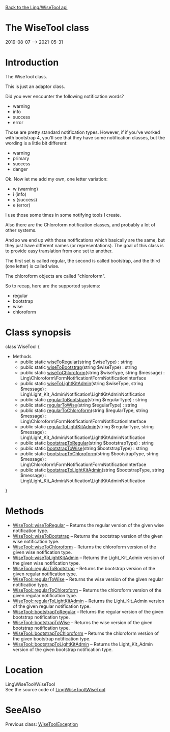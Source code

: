 [Back to the Ling/WiseTool api](https://github.com/lingtalfi/WiseTool/blob/master/doc/api/Ling/WiseTool.md)



The WiseTool class
================
2019-08-07 --> 2021-05-31






Introduction
============

The WiseTool class.

This is just an adaptor class.


Did you ever encounter the following notification words?

- warning
- info
- success
- error

Those are pretty standard notification types.
However, if if you've worked with bootstrap 4, you'll see that they have some notification classes, but the wording
is a little bit different:

- warning
- primary
- success
- danger

Ok.
Now let me add my own, one letter variation:

- w (warning)
- i (info)
- s (success)
- e (error)


I use those some times in some notifying tools I create.



Also there are the Chloroform notification classes, and probably a lot of other systems.


And so we end up with those notifications which basically are the same, but they just have different names (or representations).
The goal of this class is to provide easy translation from one set to another.

The first set is called regular, the second is called bootstrap, and the third (one letter) is called wise.

The chloroform objects are called "chloroform".



So to recap, here are the supported systems:

- regular
- bootstrap
- wise
- chloroform



Class synopsis
==============


class <span class="pl-k">WiseTool</span>  {

- Methods
    - public static [wiseToRegular](https://github.com/lingtalfi/WiseTool/blob/master/doc/api/Ling/WiseTool/WiseTool/wiseToRegular.md)(string $wiseType) : string
    - public static [wiseToBootstrap](https://github.com/lingtalfi/WiseTool/blob/master/doc/api/Ling/WiseTool/WiseTool/wiseToBootstrap.md)(string $wiseType) : string
    - public static [wiseToChloroform](https://github.com/lingtalfi/WiseTool/blob/master/doc/api/Ling/WiseTool/WiseTool/wiseToChloroform.md)(string $wiseType, string $message) : Ling\Chloroform\FormNotification\FormNotificationInterface
    - public static [wiseToLightKitAdmin](https://github.com/lingtalfi/WiseTool/blob/master/doc/api/Ling/WiseTool/WiseTool/wiseToLightKitAdmin.md)(string $wiseType, string $message) : Ling\Light_Kit_Admin\Notification\LightKitAdminNotification
    - public static [regularToBootstrap](https://github.com/lingtalfi/WiseTool/blob/master/doc/api/Ling/WiseTool/WiseTool/regularToBootstrap.md)(string $regularType) : string
    - public static [regularToWise](https://github.com/lingtalfi/WiseTool/blob/master/doc/api/Ling/WiseTool/WiseTool/regularToWise.md)(string $regularType) : string
    - public static [regularToChloroform](https://github.com/lingtalfi/WiseTool/blob/master/doc/api/Ling/WiseTool/WiseTool/regularToChloroform.md)(string $regularType, string $message) : Ling\Chloroform\FormNotification\FormNotificationInterface
    - public static [regularToLightKitAdmin](https://github.com/lingtalfi/WiseTool/blob/master/doc/api/Ling/WiseTool/WiseTool/regularToLightKitAdmin.md)(string $regularType, string $message) : Ling\Light_Kit_Admin\Notification\LightKitAdminNotification
    - public static [bootstrapToRegular](https://github.com/lingtalfi/WiseTool/blob/master/doc/api/Ling/WiseTool/WiseTool/bootstrapToRegular.md)(string $bootstrapType) : string
    - public static [bootstrapToWise](https://github.com/lingtalfi/WiseTool/blob/master/doc/api/Ling/WiseTool/WiseTool/bootstrapToWise.md)(string $bootstrapType) : string
    - public static [bootstrapToChloroform](https://github.com/lingtalfi/WiseTool/blob/master/doc/api/Ling/WiseTool/WiseTool/bootstrapToChloroform.md)(string $bootstrapType, string $message) : Ling\Chloroform\FormNotification\FormNotificationInterface
    - public static [bootstrapToLightKitAdmin](https://github.com/lingtalfi/WiseTool/blob/master/doc/api/Ling/WiseTool/WiseTool/bootstrapToLightKitAdmin.md)(string $bootstrapType, string $message) : Ling\Light_Kit_Admin\Notification\LightKitAdminNotification

}






Methods
==============

- [WiseTool::wiseToRegular](https://github.com/lingtalfi/WiseTool/blob/master/doc/api/Ling/WiseTool/WiseTool/wiseToRegular.md) &ndash; Returns the regular version of the given wise notification type.
- [WiseTool::wiseToBootstrap](https://github.com/lingtalfi/WiseTool/blob/master/doc/api/Ling/WiseTool/WiseTool/wiseToBootstrap.md) &ndash; Returns the bootstrap version of the given wise notification type.
- [WiseTool::wiseToChloroform](https://github.com/lingtalfi/WiseTool/blob/master/doc/api/Ling/WiseTool/WiseTool/wiseToChloroform.md) &ndash; Returns the chloroform version of the given wise notification type.
- [WiseTool::wiseToLightKitAdmin](https://github.com/lingtalfi/WiseTool/blob/master/doc/api/Ling/WiseTool/WiseTool/wiseToLightKitAdmin.md) &ndash; Returns the Light_Kit_Admin version of the given wise notification type.
- [WiseTool::regularToBootstrap](https://github.com/lingtalfi/WiseTool/blob/master/doc/api/Ling/WiseTool/WiseTool/regularToBootstrap.md) &ndash; Returns the bootstrap version of the given regular notification type.
- [WiseTool::regularToWise](https://github.com/lingtalfi/WiseTool/blob/master/doc/api/Ling/WiseTool/WiseTool/regularToWise.md) &ndash; Returns the wise version of the given regular notification type.
- [WiseTool::regularToChloroform](https://github.com/lingtalfi/WiseTool/blob/master/doc/api/Ling/WiseTool/WiseTool/regularToChloroform.md) &ndash; Returns the chloroform version of the given regular notification type.
- [WiseTool::regularToLightKitAdmin](https://github.com/lingtalfi/WiseTool/blob/master/doc/api/Ling/WiseTool/WiseTool/regularToLightKitAdmin.md) &ndash; Returns the Light_Kit_Admin version of the given regular notification type.
- [WiseTool::bootstrapToRegular](https://github.com/lingtalfi/WiseTool/blob/master/doc/api/Ling/WiseTool/WiseTool/bootstrapToRegular.md) &ndash; Returns the regular version of the given bootstrap notification type.
- [WiseTool::bootstrapToWise](https://github.com/lingtalfi/WiseTool/blob/master/doc/api/Ling/WiseTool/WiseTool/bootstrapToWise.md) &ndash; Returns the wise version of the given bootstrap notification type.
- [WiseTool::bootstrapToChloroform](https://github.com/lingtalfi/WiseTool/blob/master/doc/api/Ling/WiseTool/WiseTool/bootstrapToChloroform.md) &ndash; Returns the chloroform version of the given bootstrap notification type.
- [WiseTool::bootstrapToLightKitAdmin](https://github.com/lingtalfi/WiseTool/blob/master/doc/api/Ling/WiseTool/WiseTool/bootstrapToLightKitAdmin.md) &ndash; Returns the Light_Kit_Admin version of the given bootstrap notification type.





Location
=============
Ling\WiseTool\WiseTool<br>
See the source code of [Ling\WiseTool\WiseTool](https://github.com/lingtalfi/WiseTool/blob/master/WiseTool.php)



SeeAlso
==============
Previous class: [WiseToolException](https://github.com/lingtalfi/WiseTool/blob/master/doc/api/Ling/WiseTool/Exception/WiseToolException.md)<br>
